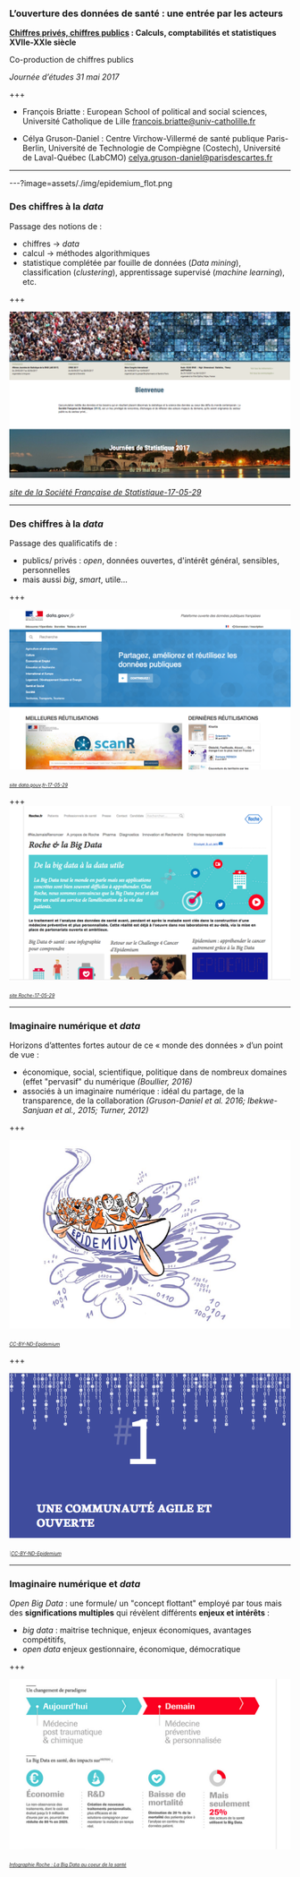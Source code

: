 ### L’ouverture des données de santé : une entrée par les acteurs


**[Chiffres privés, chiffres publics](https://chiffres.hypotheses.org) : Calculs, comptabilités et statistiques XVIIe-XXIe siècle**

Co-production de chiffres publics

*Journée d’études 31 mai 2017*


+++

- François Briatte :  European School of political and social sciences, Université Catholique de Lille [francois.briatte@univ-catholille.fr](francois.briatte@univ-catholille.fr )

- Célya Gruson-Daniel : Centre Virchow-Villermé de santé publique Paris-Berlin, Université de Technologie de Compiègne (Costech), Université de Laval-Québec (LabCMO) [celya.gruson-daniel@parisdescartes.fr](celya.gruson-daniel@parisdescartes.fr)

---

---?image=assets/./img/epidemium_flot.png

### Des chiffres à la *data*

Passage des notions de :
- chiffres ->  *data*
- calcul -> méthodes algorithmiques
- statistique complétée par fouille de données (*Data mining*), classification (*clustering*), apprentissage supervisé (*machine learning*), etc.

+++

![SFdS](./img/sfds.png)

*[site de la Société Française de Statistique-17-05-29](https://www.sfds.asso.fr/)*

---

### Des chiffres à la *data*

Passage des qualificatifs de :  

- publics/ privés  : *open*, données ouvertes, d'intérêt général, sensibles, personnelles
- mais aussi *big*, *smart*, utile...

+++

![Data.gouv.fr](./img/data_gouv.png)

<span style="font-size:0.6em; color:gray">*[site data.gouv.fr-17-05-29](http://www.data.gouv.fr/fr/)*</span>

+++
![Roche_bigdata](./img/roche_bigdata.png)

<span style="font-size:0.6em; color:gray">*[site Roche-17-05-29](http://www.roche.fr/innovation-recherche-medicale/big-data-sante.html)*</span>

---

### Imaginaire numérique et *data*

Horizons d’attentes fortes autour de ce « monde des données » d’un point de vue :

- économique, social, scientifique, politique dans de nombreux domaines (effet "pervasif" du numérique *(Boullier, 2016)*
- associés à un imaginaire numérique : idéal du partage, de la transparence, de la collaboration *(Gruson-Daniel et al. 2016; Ibekwe-Sanjuan et al., 2015; Turner, 2012)*

+++

![Epidemium](./img/epidemium_flot.png)

<span style="font-size:0.6em; color:gray">*[CC-BY-ND-Epidemium](http://www.epidemium.cc/white-paper-fr/index.html)*</span>

+++

![Epidemium_communauté](./img/epidemium_open.png)

<span style="font-size:0.6em; color:gray"> |*[CC-BY-ND-Epidemium](http://www.epidemium.cc/white-paper-fr/index.html)*</span>

---
### Imaginaire numérique et *data*

*Open Big Data* : une formule/ un "concept flottant" employé par tous mais des **significations multiples** qui révèlent différents **enjeux et intérêts** :

- *big data* : maitrise technique, enjeux économiques, avantages compétitifs,
- *open data* enjeux gestionnaire, économique, démocratique

+++

![Roche_infographie](./img/roche_infographie.png)

<span style="font-size:0.6em; color:gray">*[Infographie Roche : La Big Data au coeur de la santé](http://www.roche.fr/innovation-recherche-medicale/big-data-sante/infographie.html)*</span>
